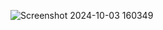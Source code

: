 ![Screenshot 2024-10-03 160349](https://github.com/user-attachments/assets/166a2495-3d2a-4e8f-b165-859e8d9c2fa9)
